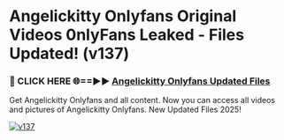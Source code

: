 # Angelickitty Onlyfans Original Videos 0nlyFans Leaked - Files Updated! (v137)

<h3>🔴 CLICK HERE 🌐==►► <a href="https://tinyurl.com/ehrbuxhb" rel="nofollow">Angelickitty Onlyfans Updated Files</a></h3>

Get Angelickitty Onlyfans and all content. Now you can access all videos and pictures of Angelickitty Onlyfans. New Updated Files 2025!

[![v137](https://i.imgur.com/lVYEuWS.gif)](https://tinyurl.com/ehrbuxhb)
